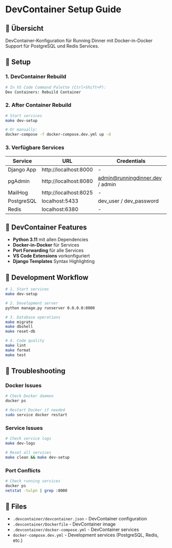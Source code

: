 # DevContainer Setup Guide

## 🎯 Übersicht

DevContainer-Konfiguration für Running Dinner mit Docker-in-Docker Support für PostgreSQL und Redis Services.

## 🔧 Setup

### 1. DevContainer Rebuild
```bash
# In VS Code Command Palette (Ctrl+Shift+P):
Dev Containers: Rebuild Container
```

### 2. After Container Rebuild
```bash
# Start services
make dev-setup

# Or manually:
docker-compose -f docker-compose.dev.yml up -d
```

### 3. Verfügbare Services

| Service | URL | Credentials |
|---------|-----|-------------|
| Django App | http://localhost:8000 | - |
| pgAdmin | http://localhost:8080 | admin@runningdinner.dev / admin |
| MailHog | http://localhost:8025 | - |
| PostgreSQL | localhost:5433 | dev_user / dev_password |
| Redis | localhost:6380 | - |

## 🐳 DevContainer Features

- **Python 3.11** mit allen Dependencies
- **Docker-in-Docker** für Services
- **Port Forwarding** für alle Services
- **VS Code Extensions** vorkonfiguriert
- **Django Templates** Syntax Highlighting

## 🔄 Development Workflow

```bash
# 1. Start services
make dev-setup

# 2. Development server
python manage.py runserver 0.0.0.0:8000

# 3. Database operations
make migrate
make dbshell
make reset-db

# 4. Code quality
make lint
make format
make test
```

## 🐛 Troubleshooting

### Docker Issues
```bash
# Check Docker daemon
docker ps

# Restart Docker if needed
sudo service docker restart
```

### Service Issues
```bash
# Check service logs
make dev-logs

# Reset all services
make clean && make dev-setup
```

### Port Conflicts
```bash
# Check running services
docker ps
netstat -tulpn | grep :8000
```

## 🔗 Files

- `.devcontainer/devcontainer.json` - DevContainer configuration
- `.devcontainer/Dockerfile` - DevContainer image
- `.devcontainer/docker-compose.yml` - DevContainer services
- `docker-compose.dev.yml` - Development services (PostgreSQL, Redis, etc.)
